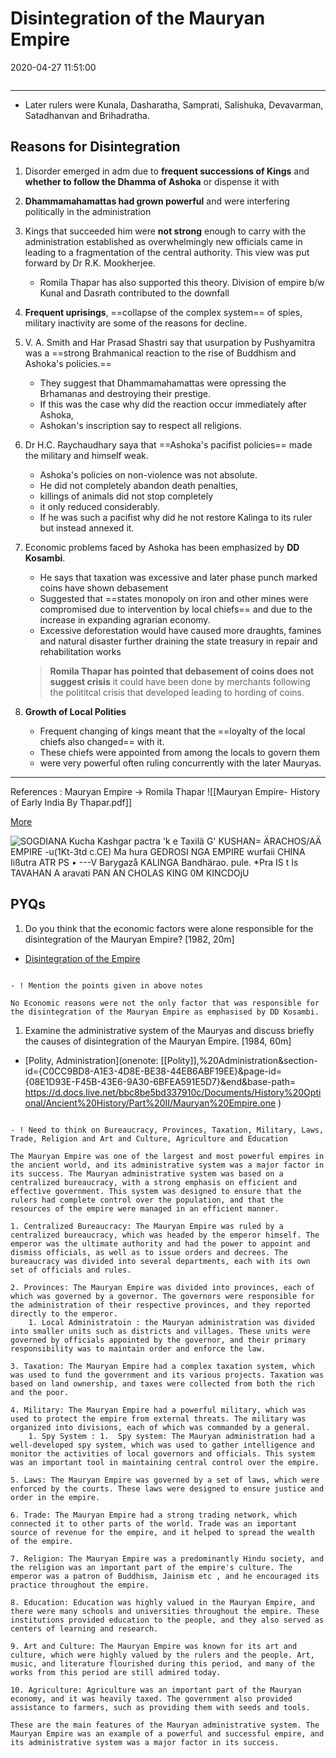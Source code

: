 # Disintegration of the Mauryan Empire

2020-04-27 11:51:00

```toc
```

---

  - Later rulers were Kunala, Dasharatha, Samprati, Salishuka, Devavarman, Satadhanvan and Brihadratha.

## Reasons for Disintegration

  1. Disorder emerged in adm due to **frequent successions of Kings** and **whether to follow the Dhamma of Ashoka** or dispense it with
  2. **Dhammamahamattas had grown powerful** and were interfering politically in the administration
  3. Kings that succeeded him were **not strong** enough to carry with the administration established as overwhelmingly new officials came in leading to a fragmentation of the central authority. This view was put forward by Dr R.K. Mookherjee.
	  - Romila Thapar has also supported this theory. Division of empire b/w Kunal and Dasrath contributed to the downfall
  4. **Frequent uprisings**, ==collapse of the complex system== of spies, military inactivity are some of the reasons for decline.
  5. V. A. Smith and Har Prasad Shastri say that usurpation by Pushyamitra was a ==strong Brahmanical reaction to the rise of Buddhism and Ashoka's policies.==
	  - They suggest that Dhammamahamattas were opressing the Brhamanas and destroying their prestige.
	  - If this was the case why did the reaction occur immediately after Ashoka,
	  - Ashokan's inscription say to respect all religions.
  6. Dr H.C. Raychaudhary saya that ==Ashoka's pacifist policies== made the military and himself weak.
		- Ashoka's policies on non-violence was not absolute.
		- He did not completely abandon death penalties,
		- killings of animals did not stop completely
		- it only reduced considerably.
		- If he was such a pacifist why did he not restore Kalinga to its ruler but instead annexed it.
1. Economic problems faced by Ashoka has been emphasized by **DD Kosambi**.
	  - He says that taxation was excessive and later phase punch marked coins have shown debasement
	  - Suggested that ==states monopoly on iron and other mines were compromised due to intervention by local chiefs== and due to the increase in expanding agrarian economy.
	  - Excessive deforestation would have caused more draughts, famines and natural disaster further draining the state treasury in repair and rehabilitation works

	 > **Romila Thapar has pointed that debasement of coins does not suggest crisis** it could have been done by merchants following the polititcal crisis that developed leading to hording of coins.

2. **Growth of Local Polities**
	- Frequent changing of kings meant that the ==loyalty of the local chiefs also changed== with it.
	- These chiefs were appointed from among the locals to govern them
	- were very powerful often ruling concurrently with the later Mauryas.

---

References :
Mauryan Empire -> Romila Thapar
![[Mauryan Empire- History of Early India By Thapar.pdf]]

[More](https://www.historydiscussion.net/history-of-india/maurya-empire/causes-of-the-downfall-of-the-maurya-empire-indian-history/6501#:~:text=Dr%20Romila%20Thapar%20also%20agrees,the%20downfall%20of%20the%20Mauryas.)

![SOGDIANA Kucha Kashgar pactra 'k e Taxilä G' KUSHAN= ÄRACHOS/AÄ EMPIRE -u(1Kt-3td c.CE) Ma hura GEDROSI NGA EMPIRE wurfaii CHINA Iißutra ATR PS • ---V Barygazå KALINGA Bandhärao. pule. *Pra IS t Is TAVAHAN A aravati PAN AN CHOLAS KING 0M KINCDOjU ](Disintegration-of-the-Empire-image1-23425821.jpg)

## PYQs

1. Do you think that the economic factors were alone responsible for the disintegration of the Mauryan Empire? [1982, 20m]
- [Disintegration of the Empire](onenote:[[Disintegration]]%20of%20the%20Empire&section-id={C0CC9BD8-A1E3-4D8E-BE38-44EB6ABF19EE}&page-id={F7529FD5-7FAC-4AFA-BFD9-27E59DD5DD89}&end&base-path=https://d.docs.live.net/bbc8be5bd337910c/Documents/History%20Optional/Ancient%20History/Part%20II/Mauryan%20Empire.one)

```ad-Answer

- ! Mention the points given in above notes

No Economic reasons were not the only factor that was responsible for the disintegration of the Mauryan Empire as emphasised by DD Kosambi. 

```

1. Examine the administrative system of the Mauryas and discuss briefly the causes of disintegration of the Mauryan Empire. [1984, 60m]
- [Polity, Administration](onenote: [[Polity]],%20Administration&section-id={C0CC9BD8-A1E3-4D8E-BE38-44EB6ABF19EE}&page-id={08E1D93E-F45B-43E6-9A30-6BFEA591E5D7}&end&base-path= <https://d.docs.live.net/bbc8be5bd337910c/Documents/History%20Optional/Ancient%20History/Part%20II/Mauryan%20Empire.one> )

```ad-Answer

- ! Need to think on Bureaucracy, Provinces, Taxation, Military, Laws, Trade, Religion and Art and Culture, Agriculture and Education

The Mauryan Empire was one of the largest and most powerful empires in the ancient world, and its administrative system was a major factor in its success. The Mauryan administrative system was based on a centralized bureaucracy, with a strong emphasis on efficient and effective government. This system was designed to ensure that the rulers had complete control over the population, and that the resources of the empire were managed in an efficient manner.

1. Centralized Bureaucracy: The Mauryan Empire was ruled by a centralized bureaucracy, which was headed by the emperor himself. The emperor was the ultimate authority and had the power to appoint and dismiss officials, as well as to issue orders and decrees. The bureaucracy was divided into several departments, each with its own set of officials and rules.

2. Provinces: The Mauryan Empire was divided into provinces, each of which was governed by a governor. The governors were responsible for the administration of their respective provinces, and they reported directly to the emperor.
	1. Local Administratoin : the Mauryan administration was divided into smaller units such as districts and villages. These units were governed by officials appointed by the governor, and their primary responsibility was to maintain order and enforce the law.

3. Taxation: The Mauryan Empire had a complex taxation system, which was used to fund the government and its various projects. Taxation was based on land ownership, and taxes were collected from both the rich and the poor.

4. Military: The Mauryan Empire had a powerful military, which was used to protect the empire from external threats. The military was organized into divisions, each of which was commanded by a general.
	1. Spy System : 1.  Spy system: The Mauryan administration had a well-developed spy system, which was used to gather intelligence and monitor the activities of local governors and officials. This system was an important tool in maintaining central control over the empire.

5. Laws: The Mauryan Empire was governed by a set of laws, which were enforced by the courts. These laws were designed to ensure justice and order in the empire.

6. Trade: The Mauryan Empire had a strong trading network, which connected it to other parts of the world. Trade was an important source of revenue for the empire, and it helped to spread the wealth of the empire.

7. Religion: The Mauryan Empire was a predominantly Hindu society, and the religion was an important part of the empire's culture. The emperor was a patron of Buddhism, Jainism etc , and he encouraged its practice throughout the empire.

8. Education: Education was highly valued in the Mauryan Empire, and there were many schools and universities throughout the empire. These institutions provided education to the people, and they also served as centers of learning and research.

9. Art and Culture: The Mauryan Empire was known for its art and culture, which were highly valued by the rulers and the people. Art, music, and literature flourished during this period, and many of the works from this period are still admired today.

10. Agriculture: Agriculture was an important part of the Mauryan economy, and it was heavily taxed. The government also provided assistance to farmers, such as providing them with seeds and tools.

These are the main features of the Mauryan administrative system. The Mauryan Empire was an example of a powerful and successful empire, and its administrative system was a major factor in its success.

```
